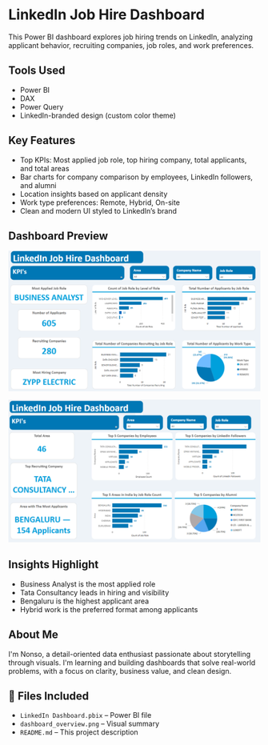 # LinkedIn Job Hire Dashboard

This Power BI dashboard explores job hiring trends on LinkedIn, analyzing applicant behavior, recruiting companies, job roles, and work preferences.

## Tools Used
- Power BI
- DAX
- Power Query
- LinkedIn-branded design (custom color theme)

## Key Features
- Top KPIs: Most applied job role, top hiring company, total applicants, and total areas
- Bar charts for company comparison by employees, LinkedIn followers, and alumni
- Location insights based on applicant density
- Work type preferences: Remote, Hybrid, On-site
- Clean and modern UI styled to LinkedIn’s brand

## Dashboard Preview
![Dashboard Preview](https://github.com/AudreyNonso/Linkedin-Job-Hire-Dashboard/blob/main/LinkedIn_Dashboard%202.png)

![Dashboard Preview](https://github.com/AudreyNonso/Linkedin-Job-Hire-Dashboard/blob/main/LinkedIn_Dashboard%201.png)

## Insights Highlight
- Business Analyst is the most applied role
- Tata Consultancy leads in hiring and visibility
- Bengaluru is the highest applicant area
- Hybrid work is the preferred format among applicants

## About Me
I'm Nonso, a detail-oriented data enthusiast passionate about storytelling through visuals. I'm learning and building dashboards that solve real-world problems, with a focus on clarity, business value, and clean design.

## 📎 Files Included
- `LinkedIn Dashboard.pbix` – Power BI file
- `dashboard_overview.png` – Visual summary
- `README.md` – This project description
